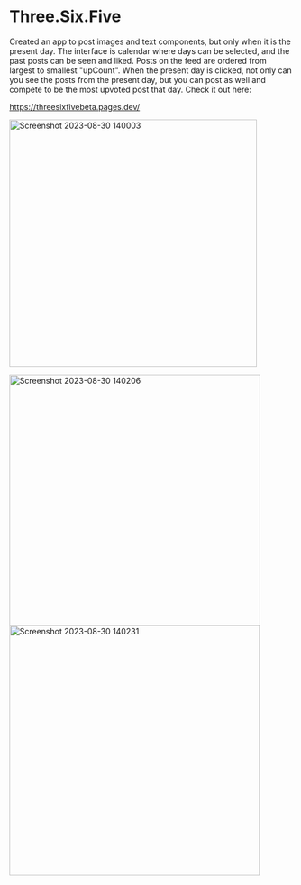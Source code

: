 # Three.Six.Five

Created an app to post images and text components, but only when it is the present day. The interface is calendar where days can be selected, and the past posts can be seen and liked. Posts on the feed are ordered from largest to smallest "upCount". When the present day is clicked, not only can you see the posts from the present day, but you can post as well and compete to be the most upvoted post that day.
Check it out here:

https://threesixfivebeta.pages.dev/


 
 <img width="439" alt="Screenshot 2023-08-30 140003" src="https://github.com/d-willie01/threesixfive/assets/109937280/c0d1072b-c6b2-4d9e-8555-b1557baeee5d">

<img width="445" alt="Screenshot 2023-08-30 140206" src="https://github.com/d-willie01/threesixfive/assets/109937280/e0fa1209-ad9d-4042-858e-a773156fa06b">

<img width="444" alt="Screenshot 2023-08-30 140231" src="https://github.com/d-willie01/threesixfive/assets/109937280/3a184b72-b140-46cd-a2da-af478e57942b">
